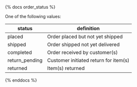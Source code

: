 {% docs order_status %}

One of the following values:

| status         | definition                                    |
|----------------|-----------------------------------------------|
| placed         | Order placed but not yet shipped              |
| shipped        | Order shipped not yet delivered               |
| completed      | Order received by customer(s)                 |
| return_pending | Customer initiated return for item(s)         |
| returned       | Item(s) returned                              |

{% enddocs %}